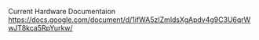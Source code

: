 Current Hardware Documentaion
https://docs.google.com/document/d/1ifWA5zIZmldsXgApdv4g9C3U6qrWwJT8kca5RpYurkw/
